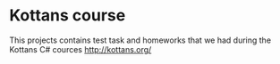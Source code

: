 # Kottans course

This projects contains test task and homeworks that we had during the Kottans C# cources http://kottans.org/
